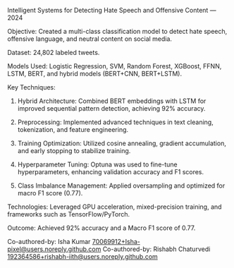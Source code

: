 Intelligent Systems for Detecting Hate Speech and Offensive Content — 2024

Objective: Created a multi-class classification model to detect hate speech, offensive language, and neutral content on social media.

Dataset: 24,802 labeled tweets.

Models Used: Logistic Regression, SVM, Random Forest, XGBoost, FFNN, LSTM, BERT, and hybrid models (BERT+CNN, BERT+LSTM).

Key Techniques:
1. Hybrid Architecture: Combined BERT embeddings with LSTM for improved sequential pattern detection, achieving 92% accuracy.

2. Preprocessing: Implemented advanced techniques in text cleaning, tokenization, and feature engineering.

3. Training Optimization: Utilized cosine annealing, gradient accumulation, and early stopping to stabilize training.

4. Hyperparameter Tuning: Optuna was used to fine-tune hyperparameters, enhancing validation accuracy and F1 scores.

5. Class Imbalance Management: Applied oversampling and optimized for macro F1 score (0.77).

Technologies: Leveraged GPU acceleration, mixed-precision training, and frameworks such as TensorFlow/PyTorch.

Outcome: Achieved 92% accuracy and a Macro F1 score of 0.77.

Co-authored-by: Isha Kumar <70069912+Isha-pixel@users.noreply.github.com>
Co-authored-by: Rishabh Chaturvedi <192364586+rishabh-iith@users.noreply.github.com>
